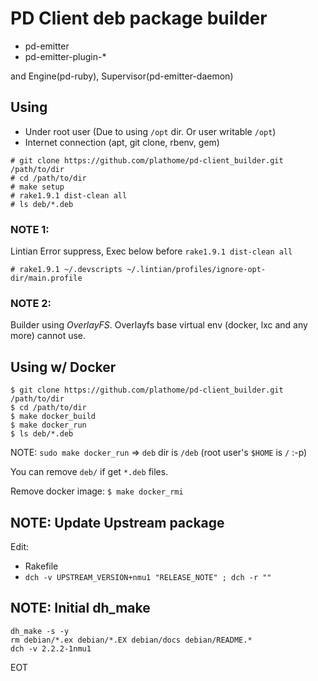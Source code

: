 PD Client deb package builder
=============================

* pd-emitter
* pd-emitter-plugin-\*

and Engine(pd-ruby), Supervisor(pd-emitter-daemon)


Using
-----

* Under root user (Due to using `/opt` dir. Or user writable `/opt`)
* Internet connection (apt, git clone, rbenv, gem)

```
# git clone https://github.com/plathome/pd-client_builder.git /path/to/dir
# cd /path/to/dir
# make setup
# rake1.9.1 dist-clean all
# ls deb/*.deb
```

### NOTE 1: ###

Lintian Error suppress, Exec below before `rake1.9.1 dist-clean all`

```
# rake1.9.1 ~/.devscripts ~/.lintian/profiles/ignore-opt-dir/main.profile
```

### NOTE 2: ###

Builder using *OverlayFS*. Overlayfs base virtual env (docker, lxc and any more) cannot use.


Using w/ Docker
---------------

```
$ git clone https://github.com/plathome/pd-client_builder.git /path/to/dir
$ cd /path/to/dir
$ make docker_build
$ make docker_run
$ ls deb/*.deb
```

NOTE: `sudo make docker_run` => `deb` dir is `/deb` (root user's `$HOME` is `/` :-p)

You can remove `deb/` if get `*.deb` files.

Remove docker image: `$ make docker_rmi`


NOTE: Update Upstream package
-----------------------------

Edit:

* Rakefile
* `dch -v UPSTREAM_VERSION+nmu1 "RELEASE_NOTE" ; dch -r ""`

NOTE: Initial dh\_make
----------------------

```
dh_make -s -y
rm debian/*.ex debian/*.EX debian/docs debian/README.*
dch -v 2.2.2-1nmu1
```

EOT

